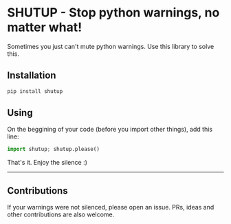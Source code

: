 # SHUTUP - Stop python warnings, no matter what!

Sometimes you just can't mute python warnings. Use this library to solve this.

## Installation

```bash
pip install shutup
```

## Using

On the beggining of your code (before you import other things), add this line:

```python
import shutup; shutup.please()
```

That's it. Enjoy the silence :)


---

## Contributions

If your warnings were not silenced, please open an issue. PRs, ideas and other contributions are also welcome.